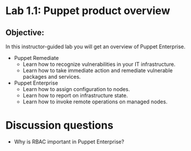 # Lab 1.1: Puppet product overview

## Objective:

In this instructor-guided lab you will get an overview of Puppet Enterprise.

* Puppet Remediate
    * Learn how to recognize vulnerabilities in your IT infrastructure.
    * Learn how to take immediate action and remediate vulnerable packages and services.
* Puppet Enterprise
    * Learn how to assign configuration to nodes.
    * Learn how to report on infrastructure state.
    * Learn how to invoke remote operations on managed nodes.

# Discussion questions

* Why is RBAC important in Puppet Enterprise?
